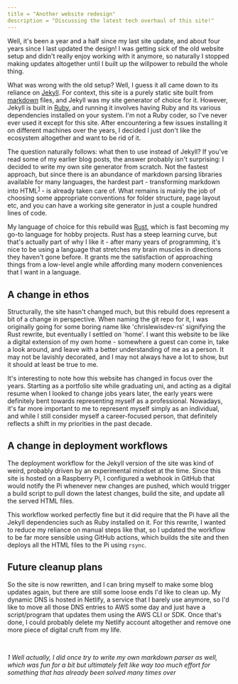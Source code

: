 ```yaml
---
title = "Another website redesign"
description = "Discussing the latest tech overhaul of this site!"
---
```


Well, it's been a year and a half since my last site update, and about four years since I last updated the design! I was getting sick of the old website setup and didn't really enjoy working with it anymore, so naturally I stopped making updates altogether until I built up the willpower to rebuild the whole thing.

What was wrong with the old setup? Well, I guess it all came down to its reliance on [Jekyll](https://jekyllrb.com/). For context, this site is a purely static site built from [markdown](https://www.markdownguide.org/) files, and Jekyll was my site generator of choice for it. However, Jekyll is built in [Ruby](https://www.ruby-lang.org/en/), and running it involves having Ruby and its various dependencies installed on your system. I'm not a Ruby coder, so I've never ever used it except for this site. After encountering a few issues installing it on different machines over the years, I decided I just don't like the ecosystem altogether and want to be rid of it.

The question naturally follows: what then to use instead of Jekyll? If you've read some of my earlier blog posts, the answer probably isn't surprising: I decided to write my own site generator from scratch. Not the fastest approach, but since there is an abundance of markdown parsing libraries available for many languages, the hardest part - transforming markdown into HTML<sup>[1](#ref-1)</sup> - is already taken care of. What remains is mainly the job of choosing some appropriate conventions for folder structure, page layout etc, and you can have a working site generator in just a couple hundred lines of code.

My language of choice for this rebuild was [Rust](https://www.rust-lang.org/), which is fast becoming my go-to language for hobby projects. Rust has a steep learning curve, but that's actually part of why I like it - after many years of programming, it's nice to be using a language that stretches my brain muscles in directions they haven't gone before. It grants me the satisfaction of approaching things from a low-level angle while affording many modern conveniences that I want in a language.

## A change in ethos

Structurally, the site hasn't changed much, but this rebuild does represent a bit of a change in perspective. When naming the git repo for it, I was originally going for some boring name like 'chrislewisdev-rs' signifying the Rust rewrite, but eventually I settled on 'home'. I want this website to be like a digital extension of my own home - somewhere a guest can come in, take a look around, and leave with a better understanding of me as a person. It may not be lavishly decorated, and I may not always have a lot to show, but it should at least be true to me.

It's interesting to note how this website has changed in focus over the years. Starting as a portfolio site while graduating uni, and acting as a digital resume when I looked to change jobs years later, the early years were definitely bent towards representing myself as a professional. Nowadays, it's far more important to me to represent myself simply as an individual, and while I still consider myself a career-focused person, that definitely reflects a shift in my priorities in the past decade.

## A change in deployment workflows

The deployment workflow for the Jekyll version of the site was kind of weird, probably driven by an experimental mindset at the time. Since this site is hosted on a Raspberry Pi, I configured a webhook in GitHub that would notify the Pi whenever new changes are pushed, which would trigger a build script to pull down the latest changes, build the site, and update all the served HTML files.

This workflow worked perfectly fine but it did require that the Pi have all the Jekyll dependencies such as Ruby installed on it. For this rewrite, I wanted to reduce my reliance on manual steps like that, so I updated the workflow to be far more sensible using GitHub actions, which builds the site and then deploys all the HTML files to the Pi using `rsync`.

## Future cleanup plans

So the site is now rewritten, and I can bring myself to make some blog updates again, but there are still some loose ends I'd like to clean up. My dynamic DNS is hosted in Netlify, a service that I barely use anymore, so I'd like to move all those DNS entries to AWS some day and just have a script/program that updates them using the AWS CLI or SDK. Once that's done, I could probably delete my Netlify account altogether and remove one more piece of digital cruft from my life.

&nbsp;

*<a name="ref-1">1</a> Well actually, I did once try to write my own markdown parser as well, which was fun for a bit but ultimately felt like way too much effort for something that has already been solved many times over*